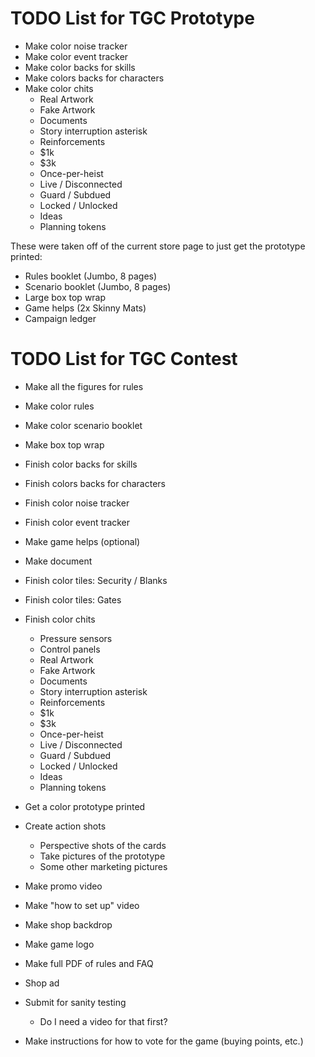 # TODO List for TGC Prototype
* Make color noise tracker
* Make color event tracker
* Make color backs for skills
* Make colors backs for characters
* Make color chits
  * Real Artwork
  * Fake Artwork
  * Documents
  * Story interruption asterisk
  * Reinforcements
  * $1k
  * $3k
  * Once-per-heist
  * Live / Disconnected
  * Guard / Subdued
  * Locked / Unlocked
  * Ideas
  * Planning tokens

These were taken off of the current store page to just get the prototype printed:  
  * Rules booklet (Jumbo, 8 pages)
  * Scenario booklet (Jumbo, 8 pages)
  * Large box top wrap
  * Game helps (2x Skinny Mats)
  * Campaign ledger

# TODO List for TGC Contest

* Make all the figures for rules
* Make color rules
* Make color scenario booklet
* Make box top wrap
* Finish color backs for skills
* Finish colors backs for characters
* Finish color noise tracker
* Finish color event tracker
* Make game helps (optional)
* Make document
* Finish color tiles: Security / Blanks
* Finish color tiles: Gates
* Finish color chits
  * Pressure sensors
  * Control panels
  * Real Artwork
  * Fake Artwork
  * Documents
  * Story interruption asterisk
  * Reinforcements
  * $1k
  * $3k
  * Once-per-heist
  * Live / Disconnected
  * Guard / Subdued
  * Locked / Unlocked
  * Ideas
  * Planning tokens

* Get a color prototype printed
* Create action shots
  * Perspective shots of the cards
  * Take pictures of the prototype
  * Some other marketing pictures
* Make promo video
* Make "how to set up" video
* Make shop backdrop
* Make game logo
* Make full PDF of rules and FAQ
* Shop ad
* Submit for sanity testing
  - Do I need a video for that first?
* Make instructions for how to vote for the game (buying points, etc.)
